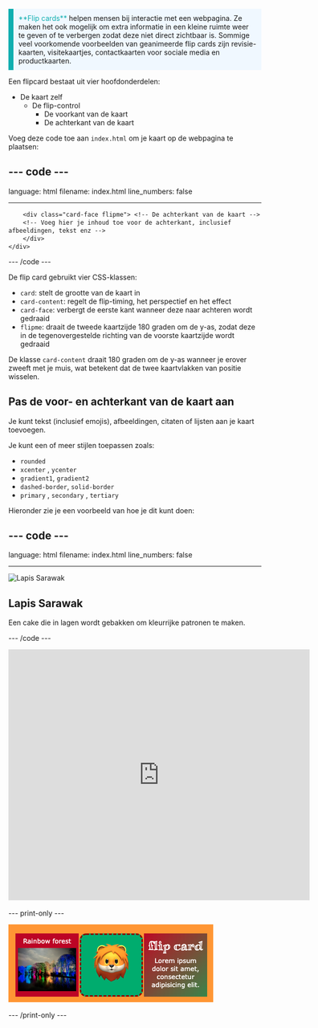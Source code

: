 <p style="border-left: solid; border-width:10px; border-color: #0faeb0; background-color: aliceblue; padding: 10px;">
<span style="color: #0faeb0">**Flip cards**</span> helpen mensen bij interactie met een webpagina. Ze maken het ook mogelijk om extra informatie in een kleine ruimte weer te geven of te verbergen zodat deze niet direct zichtbaar is. Sommige veel voorkomende voorbeelden van geanimeerde flip cards zijn revisie-kaarten, visitekaartjes, contactkaarten voor sociale media en productkaarten. 
</p>

Een flipcard bestaat uit vier hoofdonderdelen:

- De kaart zelf
  - De flip-control
    - De voorkant van de kaart
    - De achterkant van de kaart

Voeg deze code toe aan `index.html` om je kaart op de webpagina te plaatsen:

--- code ---
---
language: html
filename: index.html
line_numbers: false

---
<div class="card"> <!-- De kaart -->
    <div class="card-content"> <!-- Om de draaien -->
        <div class="card-face"> <!-- De voorkant van de kaart -->
        <!-- Voeg hier jouw inhoud toe voor de voorkant, inclusief afbeeldingen, tekst enz -->
        </div>
      
        <div class="card-face flipme"> <!-- De achterkant van de kaart -->
        <!-- Voeg hier je inhoud toe voor de achterkant, inclusief afbeeldingen, tekst enz -->
        </div>
    </div>
</div>

--- /code ---

De flip card gebruikt vier CSS-klassen:

- `card`: stelt de grootte van de kaart in
- `card-content`: regelt de flip-timing, het perspectief en het effect
- `card-face`: verbergt de eerste kant wanneer deze naar achteren wordt gedraaid
- `flipme`: draait de tweede kaartzijde 180 graden om de y-as, zodat deze in de tegenovergestelde richting van de voorste kaartzijde wordt gedraaid

De klasse `card-content` draait 180 graden om de y-as wanneer je erover zweeft met je muis, wat betekent dat de twee kaartvlakken van positie wisselen.

## Pas de voor- en achterkant van de kaart aan

Je kunt tekst (inclusief emojis), afbeeldingen, citaten of lijsten aan je kaart toevoegen.

Je kunt een of meer stijlen toepassen zoals:

- `rounded`
- `xcenter` , `ycenter`
- `gradient1`, `gradient2`
- `dashed-border`, `solid-border`
- `primary` , `secondary` , `tertiary`

Hieronder zie je een voorbeeld van hoe je dit kunt doen:

--- code ---
---
language: html
filename: index.html
line_numbers: false

---
 <div class="card">
        <div class="card-content">
          <div class="card-face gradient1 rounded shadow">
            <img src="LapisSarawak02.png" alt="Lapis Sarawak" />
          </div>
          <div class="card-face flipme gradient2 rounded ycenter shadow">
            <h2>Lapis Sarawak</h2>
            <p>Een cake die in lagen wordt gebakken om kleurrijke patronen te maken.</p>
          </div>
        </div>
    </div>

--- /code ---

<iframe src="https://editor.raspberrypi.org/nl-NL/embed/viewer/web-flip-cards-example" width="600" height="500" frameborder="0" marginwidth="0" marginheight="0" allowfullscreen> </iframe>

--- print-only ---

![Een strook met voorbeeld-flipcards.](images/flip-example.png)

--- /print-only ---
